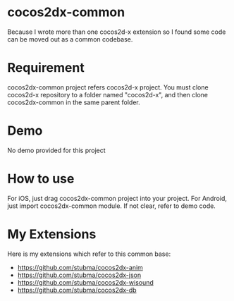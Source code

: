 cocos2dx-common
===============

Because I wrote more than one cocos2d-x extension so I found some code can be moved out as a common codebase.

Requirement
===========
cocos2dx-common project refers cocos2d-x project. You must clone cocos2d-x repository to a folder named "cocos2d-x", 
and then clone cocos2dx-common in the same parent folder.

Demo
===========
No demo provided for this project

How to use
===========
For iOS, just drag cocos2dx-common project into your project. For Android, just import cocos2dx-common module. 
If not clear, refer to demo code.

My Extensions
===========
Here is my extensions which refer to this common base:
* https://github.com/stubma/cocos2dx-anim
* https://github.com/stubma/cocos2dx-json
* https://github.com/stubma/cocos2dx-wisound
* https://github.com/stubma/cocos2dx-db

